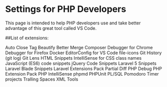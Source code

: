 # Settings for PHP Developers

This page is intended to help PHP developers use and take better advantage of this great tool called VS Code.

##List of extensions:

Auto Close Tag
Beautify
Better Merge
Composer
Debugger for Chrome
Debugger for Firefox
Docker
EditorConfig for VS Code
file-icons
Git History (git log)
Git Lens
HTML Snippets
IntelliSense for CSS class names
JavaScript (ES6) code snippets
jQuery Code Snippets
Laravel 5 Snippets
Laravel Blade Snippets
Laravel Extensions Pack
Partial Diff
PHP Debug
PHP Extension Pack
PHP IntelliSense
phpmd
PHPUnit
PL/SQL
Pomodoro Timer
projects
Tralling Spaces
XML Tools


